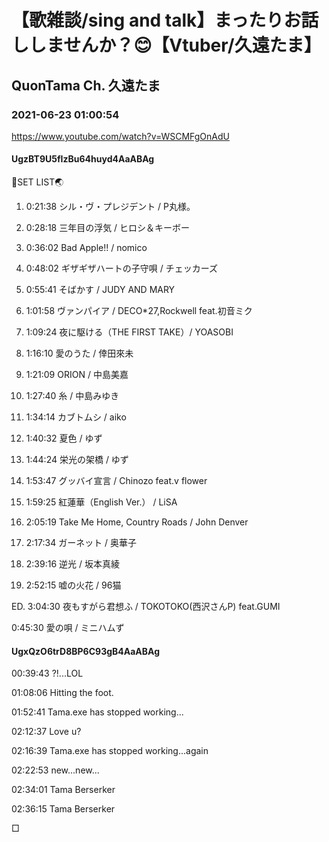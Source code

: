 # 【歌雑談/sing and talk】まったりお話ししませんか？😊【Vtuber/久遠たま】

## QuonTama Ch. 久遠たま

### 2021-06-23 01:00:54

https://www.youtube.com/watch?v=WSCMFgOnAdU

#### UgzBT9U5fIzBu64huyd4AaABAg

🥚SET LIST🌏



01. 0:21:38 シル・ヴ・プレジデント / P丸様。

02. 0:28:18 三年目の浮気 / ヒロシ＆キーボー

03. 0:36:02 Bad Apple!! / nomico

04. 0:48:02 ギザギザハートの子守唄 / チェッカーズ

05. 0:55:41 そばかす / JUDY AND MARY

06. 1:01:58 ヴァンパイア / DECO*27,Rockwell feat.初音ミク

07. 1:09:24 夜に駆ける（THE FIRST TAKE）/ YOASOBI

08. 1:16:10 愛のうた / 倖田來未

09. 1:21:09 ORION / 中島美嘉

10. 1:27:40 糸 / 中島みゆき

11. 1:34:14 カブトムシ / aiko

12. 1:40:32 夏色 / ゆず

13. 1:44:24 栄光の架橋 / ゆず

14. 1:53:47 グッバイ宣言 / Chinozo feat.v flower

15. 1:59:25 紅蓮華（English Ver.） / LiSA

16. 2:05:19 Take Me Home, Country Roads / John Denver

17. 2:17:34 ガーネット / 奥華子

18. 2:39:16 逆光 / 坂本真綾

19. 2:52:15 嘘の火花 / 96猫

ED. 3:04:30 夜もすがら君想ふ / TOKOTOKO(西沢さんP) feat.GUMI



0:45:30 愛の唄 / ミニハムず



#### UgxQzO6trD8BP6C93gB4AaABAg

00:39:43 ?!...LOL

01:08:06 Hitting the foot.

01:52:41 Tama.exe has stopped working...

02:12:37 Love u?

02:16:39 Tama.exe has stopped working...again 

02:22:53 new...new...

02:34:01 Tama Berserker

02:36:15 Tama Berserker

□

